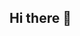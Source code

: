 ## Hi there 👋

<!--
**alifracc34-dotcom/alifracc34-dotcom** is a ✨ _special_ ✨ repository because its `README.md` (this file) appears on your GitHub profile.

Testing readme
-->
